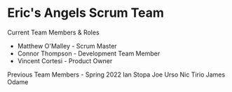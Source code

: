 # Eric's Angels Scrum Team

Current Team Members & Roles
- Matthew O'Malley - Scrum Master
- Connor Thompson  - Development Team Member
- Vincent Cortesi - Product Owner

Previous Team Members - Spring 2022
Ian Stopa
Joe Urso
Nic Tirio
James Odame
